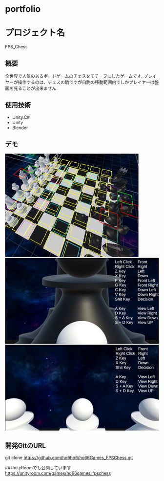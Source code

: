 # portfolio

# プロジェクト名
FPS_Chess

## 概要
全世界で人気のあるボードゲームのチェスをモチーフにしたゲームです.
プレイヤーが操作するのは、チェスの駒ですが自駒の移動範囲内でしかプレイヤーは盤面を見ることが出来ません.

## 使用技術
- Unity.C#
- Unity
- Blender

## デモ
![FPSChess_Debug](./img/Chess_Debug.png)
![FPSChess_play1](./img/Chess_play1.png)
![FPSChess_play2](./img/Chess_play2.png)

## 開発GitのURL
git clone https://github.com/ho6ho6/ho66Games_FPSChess.git

##UnityRoomでも公開しています
https://unityroom.com/games/ho66games_fpschess
